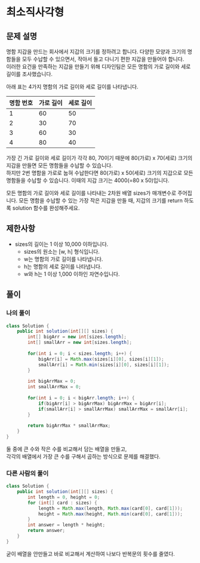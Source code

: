 # 최소직사각형
## 문제 설명
명함 지갑을 만드는 회사에서 지갑의 크기를 정하려고 합니다. 다양한 모양과 크기의 명함들을 모두 수납할 수 있으면서, 작아서 들고 다니기 편한 지갑을 만들어야 합니다.  
이러한 요건을 만족하는 지갑을 만들기 위해 디자인팀은 모든 명함의 가로 길이와 세로 길이를 조사했습니다.  

아래 표는 4가지 명함의 가로 길이와 세로 길이를 나타냅니다.  
  
|명함 번호|가로 길이|세로 길이|
|-|-|-|
|1|60|50|
|2|30|70|
|3|60|30|
|4|80|40|  

가장 긴 가로 길이와 세로 길이가 각각 80, 70이기 때문에 80(가로) x 70(세로) 크기의 지갑을 만들면 모든 명함들을 수납할 수 있습니다.  
하지만 2번 명함을 가로로 눕혀 수납한다면 80(가로) x 50(세로) 크기의 지갑으로 모든 명함들을 수납할 수 있습니다. 이때의 지갑 크기는 4000(=80 x 50)입니다.  

모든 명함의 가로 길이와 세로 길이를 나타내는 2차원 배열 sizes가 매개변수로 주어집니다. 모든 명함을 수납할 수 있는 가장 작은 지갑을 만들 때, 지갑의 크기를 return 하도록 solution 함수를 완성해주세요.  

## 제한사항
* sizes의 길이는 1 이상 10,000 이하입니다.
  * sizes의 원소는 [w, h] 형식입니다.
  * w는 명함의 가로 길이를 나타냅니다.
  * h는 명함의 세로 길이를 나타냅니다.
  * w와 h는 1 이상 1,000 이하인 자연수입니다.

## 풀이
### 나의 풀이
```java
class Solution {
    public int solution(int[][] sizes) {
        int[] bigArr = new int[sizes.length];
        int[] smallArr = new int[sizes.length];
        
        for(int i = 0; i < sizes.length; i++) {
            bigArr[i] = Math.max(sizes[i][0], sizes[i][1]);
            smallArr[i] = Math.min(sizes[i][0], sizes[i][1]);
        }
        
        int bigArrMax = 0;
        int smallArrMax = 0;
        
        for(int i = 0; i < bigArr.length; i++) {
            if(bigArr[i] > bigArrMax) bigArrMax = bigArr[i];
            if(smallArr[i] > smallArrMax) smallArrMax = smallArr[i];
        }
        
        return bigArrMax * smallArrMax;
    }
}
```  
둘 중에 큰 수와 작은 수를 비교해서 담는 배열을 만들고,  
각각의 배열에서 가장 큰 수를 구해서 곱하는 방식으로 문제를 해결했다.

### 다른 사람의 풀이
```java
class Solution {
    public int solution(int[][] sizes) {
        int length = 0, height = 0;
        for (int[] card : sizes) {
            length = Math.max(length, Math.max(card[0], card[1]));
            height = Math.max(height, Math.min(card[0], card[1]));
        }
        int answer = length * height;
        return answer;
    }
}
```
굳이 배열을 안만들고 바로 비교해서 계산하여 나보다 반복문의 횟수를 줄였다.